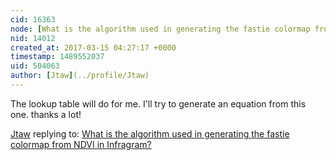 ```yaml
---
cid: 16363
node: [What is the algorithm used in generating the fastie colormap from NDVI in Infragram? ](../notes/Jtaw/03-14-2017/what-is-the-algorithm-used-in-generating-the-fastie-colormap-in-infragram)
nid: 14012
created_at: 2017-03-15 04:27:17 +0000
timestamp: 1489552037
uid: 504063
author: [Jtaw](../profile/Jtaw)
---
```


The lookup table will do for me. I'll try to generate an equation from this one. thanks a lot!

[Jtaw](../profile/Jtaw) replying to: [What is the algorithm used in generating the fastie colormap from NDVI in Infragram? ](../notes/Jtaw/03-14-2017/what-is-the-algorithm-used-in-generating-the-fastie-colormap-in-infragram)

